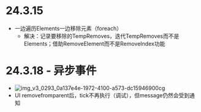 # 24.3.15 
  - 一边遍历Elements一边移除元素（foreach）
    - 解决：记录要移除的TempRemoves，迭代TempRemoves而不是Elements；借助RemoveElement而不是RemoveIndex功能


# 24.3.18 - 异步事件
  - ![img_v3_0293_0a137e4e-1972-4100-a573-dc15946900cg](https://github.com/lanwu5/lantz.github.io/assets/42904565/a7fcb2df-bdb5-4adc-b286-e6f1dcb08f7b)
  - UI removefromparent后，tick不再执行（调试），但message仍然会受到通知

